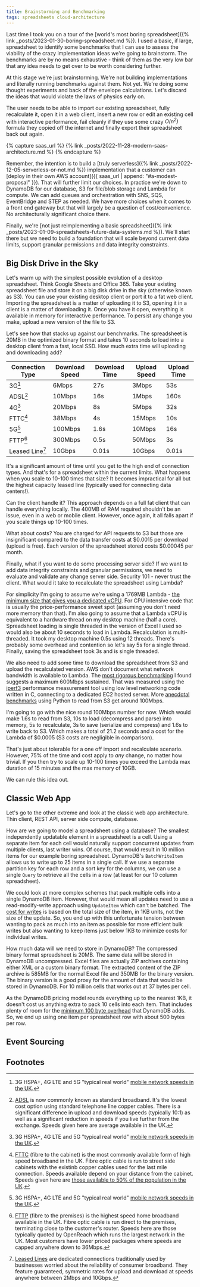 ```yaml
---
title: Brainstorming and Benchmarking
tags: spreadsheets cloud-architecture
---
```


Last time I took you on a tour of the [world's most boring spreadsheet]({% link _posts/2023-01-30-boring-spreadsheet.md %}). I used a basic, if large, spreadsheet to identify some benchmarks that I can use to assess the viability of the crazy implementation ideas we're going to brainstorm. The benchmarks are by no means exhaustive - think of them as the very low bar that any idea needs to get over to be worth considering further.

At this stage we're just brainstorming. We're not building implementations and literally running benchmarks against them. Not yet. We're doing some thought experiments and back of the envelope calculations. Let's discard the ideas that would violate the laws of physics early on.

The user needs to be able to import our existing spreadsheet, fully recalculate it, open it in a web client, insert a new row or edit an existing cell with interactive performance, fail cleanly if they use some crazy *O(n<sup>2</sup>)* formula they copied off the internet and finally export their spreadsheet back out again.

{% capture saas_url %}
{% link _posts/2022-11-28-modern-saas-architecture.md %}
{% endcapture %}

Remember, the intention is to build a [truly serverless]({% link _posts/2022-12-05-serverless-or-not.md %}) implementation that a customer can [deploy in their own AWS account]({{ saas_url | append: "#a-modest-proposal" }}). That will further limit our choices. In practice we're down to DynamoDB for our database, S3 for file/blob storage and Lambda for compute. We can add queues and orchestration with SNS, SQS, EventBridge and STEP as needed. We have more choices when it comes to a front end gateway but that will largely be a question of cost/convenience. No architecturally significant choice there.

Finally, we're [not just reimplementing a basic spreadsheet]({% link _posts/2023-01-09-spreadsheets-future-data-systems.md %}). We'll start there but we need to build a foundation that will scale beyond current data limits, support granular permissions and data integrity constraints.

## Big Disk Drive in the Sky

Let's warm up with the simplest possible evolution of a desktop spreadsheet. Think Google Sheets and Office 365. Take your existing spreadsheet file and store it on a big disk drive in the sky (otherwise known as S3). You can use your existing desktop client or port it to a fat web client. Importing the spreadsheet is a matter of uploading it to S3, opening it in a client is a matter of downloading it. Once you have it open, everything is available in memory for interactive performance. To persist any change you make, upload a new version of the file to S3.

Let's see how that stacks up against our benchmarks. The spreadsheet is 20MB in the optimized binary format and takes 10 seconds to load into a desktop client from a fast, local SSD. How much extra time will uploading and downloading add?

| Connection Type | Download Speed | Download Time | Upload Speed | Upload Time |
|-|-|-|-|-|
| 3G[^5] | 6Mbps | 27s | 3Mbps | 53s |
| ADSL[^1] | 10Mbps | 16s | 1Mbps | 160s |
| 4G[^5] | 20Mbps | 8s | 5Mbps | 32s |
| FTTC[^2] | 38Mbps | 4s | 15Mbps | 10s |
| 5G[^5] | 100Mbps | 1.6s | 10Mbps | 16s |
| FTTP[^3] | 300Mbps | 0.5s| 50Mbps | 3s |
| Leased Line[^4] | 10Gbps | 0.01s | 10Gbps | 0.01s |

[^1]: [ADSL](https://en.wikipedia.org/wiki/ADSL) is now commonly known as standard broadband. It's the lowest cost option using standard telephone line copper cables. There is a significant difference in upload and download speeds (typically 10:1) as well as a significant reduction in speeds if you live further from the exchange. Speeds given here are average available in the UK.
[^2]: [FTTC](https://en.wikipedia.org/wiki/Fiber_to_the_x#Fiber_to_the_curb/cabinet/node) (fibre to the cabinet) is the most commonly available form of high speed broadband in the UK. Fibre optic cable is run to street side cabinets with the existinb copper cables used for the last mile connection. Speeds available depend on your distance from the cabinet. Speeds given here are [those available to 50% of the population in the UK](https://www.thinkbroadband.com/guides/fibre-fttc-ftth-broadband-guide#what-speed).
[^3]: [FTTP](https://en.wikipedia.org/wiki/Fiber_to_the_x#Fiber_to_the_premises) (fibre to the premises) is the highest speed home broadband available in the UK. Fibre optic cable is run direct to the premises, terminating close to the customer's router. Speeds here are those typically quoted by OpenReach which runs the largest network in the UK. Most customers have lower priced packages where speeds are capped anywhere down to 36Mbps.
[^4]: [Leased Lines](https://www.hso.co.uk/leased-lines/leased-line-speeds) are dedicated connections traditionally used by businesses worried about the reliability of consumer broadband. They feature guaranteed, symmetric rates for upload and download at speeds anywhere between 2Mbps and 10Gbps.
[^5]: 3G HSPA+, 4G LTE and 5G "typical real world" [mobile network speeds in the UK](https://www.4g.co.uk/how-fast-is-4g/).

It's a significant amount of time until you get to the high end of connection types. And that's for a spreadsheet within the current limits. What happens when you scale to 10-100 times that size? It becomes impractical for all but the highest capacity leased line (typically used for connecting data centers!).

Can the client handle it? This approach depends on a full fat client that can handle everything locally. The 400MB of RAM required shouldn't be an issue, even in a web or mobile client. However, once again, it all falls apart if you scale things up 10-100 times.

What about costs? You are charged for API requests to S3 but those are insignificant compared to the data transfer costs at $0.0015 per download (upload is free). Each version of the spreadsheet stored costs $0.00045 per month.

Finally, what if you want to do some processing server side? If we want to add data integrity constraints and granular permissions, we need to evaluate and validate any change server side. Security 101 - never trust the client. What would it take to recalculate the spreadsheet using Lambda?

For simplicity I'm going to assume we're using a 1769MB Lambda - [the minimum size that gives you a dedicated vCPU](https://www.sentiatechblog.com/aws-re-invent-2020-day-3-optimizing-lambda-cost-with-multi-threading). For CPU intensive code that is usually the price-performance sweet spot (assuming you don't need more memory than that). I'm also going to assume that a Lambda vCPU is equivalent to a hardware thread on my desktop machine (half a core). Spreadsheet loading is single threaded in the version of Excel I used so would also be about 10 seconds to load in Lambda. Recalculation is multi-threaded. It took my desktop machine 0.5s using 12 threads. There's probably some overhead and contention so let's say 5s for a single thread. Finally, saving the spreadsheet took 3s and is single threaded.

We also need to add some time to download the spreadsheet from S3 and upload the recalculated version. AWS don't document what network bandwidth is available to Lambda. The [most rigorous benchmarking](https://github.com/sjakthol/aws-network-benchmark) I found suggests a maximum 600Mbps sustained. That was measured using the [iperf3](https://iperf.fr/) performance measurement tool using low level networking code written in C, connecting to a dedicated EC2 hosted server. More [anecdotal](https://bryson3gps.wordpress.com/2021/04/01/a-quick-look-at-s3-read-speeds-and-python-lambda-functions/) [benchmarks](https://levelup.gitconnected.com/the-effect-of-memory-configuration-on-aws-lambdas-network-throughput-410bde99127) using Python to read from S3 get around 100Mbps.

I'm going to go with the nice round 100Mbps number for now. Which would make 1.6s to read from S3, 10s to load (decompress and parse) into memory, 5s to recalculate, 3s to save (serialize and compress) and 1.6s to write back to S3. Which makes a total of 21.2 seconds and a cost for the Lambda of $0.0005 (S3 costs are negligible in comparison).

That's just about tolerable for a one off import and recalculate scenario. However, 75% of the time and cost apply to *any* change, no matter how trivial. If you then try to scale up 10-100 times you exceed the Lambda max duration of 15 minutes and the max memory of 10GB.

We can rule this idea out.

## Classic Web App

Let's go to the other extreme and look at the classic web app architecture. Thin client, REST API, server side compute, database.

How are we going to model a spreadsheet using a database? The smallest independently updatable element in a spreadsheet is a cell. Using a separate item for each cell would naturally support concurrent updates from multiple clients, last writer wins. Of course, that would result in 10 million items for our example boring spreadsheet. DynamoDB's `BatchWriteItem` allows us to write up to 25 items in a single call. If we use a separate partition key for each row and a sort key for the columns, we can use a single `Query` to retrieve all the cells in a row (at least for our 10 column spreadsheet).

We could look at more complex schemes that pack multiple cells into a single DynamoDB item. However, that would mean all updates need to use a read-modify-write approach using `UpdateItem` which can't be batched. The [cost for writes](https://docs.aws.amazon.com/amazondynamodb/latest/developerguide/ProvisionedThroughput.html#ItemSizeCalculations.Writes) is based on the total size of the item, in 1KB units, not the size of the update. So, you end up with this unfortunate tension between wanting to pack as much into an item as possible for more efficient bulk writes but also wanting to keep items just below 1KB to minimize costs for individual writes.

How much data will we need to store in DynamoDB? The compressed binary format spreadsheet is 20MB. The same data will be stored in DynamoDB uncompressed. Excel files are actually ZIP archives containing either XML or a custom binary format. The extracted content of the ZIP archive is 585MB for the normal Excel file and 350MB for the binary version. The binary version is a good proxy for the amount of data that would be stored in DynamoDB. For 10 million cells that works out at 37 bytes per cell.

As the DynamoDB pricing model rounds everything up to the nearest 1KB, it doesn't cost us anything extra to pack 10 cells into each item. That includes plenty of room for the [minimum 100 byte overhead](https://docs.aws.amazon.com/amazondynamodb/latest/developerguide/CapacityUnitCalculations.html) that DynamoDB adds. So, we end up using one item per spreadsheet row with about 500 bytes per row.

## Event Sourcing

## Footnotes
